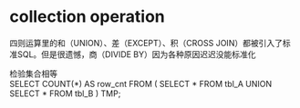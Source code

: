 # collection operation  
四则运算里的和（UNION）、差（EXCEPT）、积（CROSS JOIN）都被引入了标准SQL。但是很遗憾，商（DIVIDE BY）因为各种原因迟迟没能标准化  

检验集合相等  
SELECT COUNT(*) AS row_cnt
 FROM ( SELECT *
 FROM tbl_A
UNION
 SELECT *
 FROM tbl_B ) TMP;









